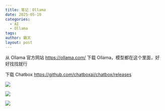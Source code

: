```yaml
---
title: 笔记：Ollama
date: 2025-05-10
categories:
  - AI 
  - Ollama
tags: 
author: 霸天
layout: post
---
```

从 Ollama 官方网站 https://ollama.com/  下载 Ollama，模型都在这个里面，好好找找就行




下载 Chatbox https://github.com/chatboxai/chatbox/releases

![](image-20250510175214188.png)



![](image-20250510180618943.png)


![](image-20250510180623789.png)


